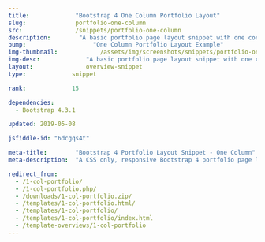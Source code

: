 ```yaml
---
title:             "Bootstrap 4 One Column Portfolio Layout"
slug:              portfolio-one-column
src:               /snippets/portfolio-one-column
description:	    "A basic portfolio page layout snippet with one content column built with Bootstrap 4"
bump:			        "One Column Portfolio Layout Example"
img-thumbnail:	    	  /assets/img/screenshots/snippets/portfolio-one-column.jpg
img-desc:		      "A basic portfolio page layout snippet with one content column built with Bootstrap 4"
layout:		    	  overview-snippet
type:             snippet

rank:             15

dependencies:     
  - Bootstrap 4.3.1

updated: 2019-05-08

jsfiddle-id: "6dcgqs4t"

meta-title:        "Bootstrap 4 Portfolio Layout Snippet - One Column"
meta-description:  "A CSS only, responsive Bootstrap 4 portfolio page layout example with one column of content."

redirect_from:
  - /1-col-portfolio/
  - /1-col-portfolio.php/
  - /downloads/1-col-portfolio.zip/
  - /templates/1-col-portfolio.html/
  - /templates/1-col-portfolio/
  - /templates/1-col-portfolio/index.html
  - /template-overviews/1-col-portfolio
---
```

